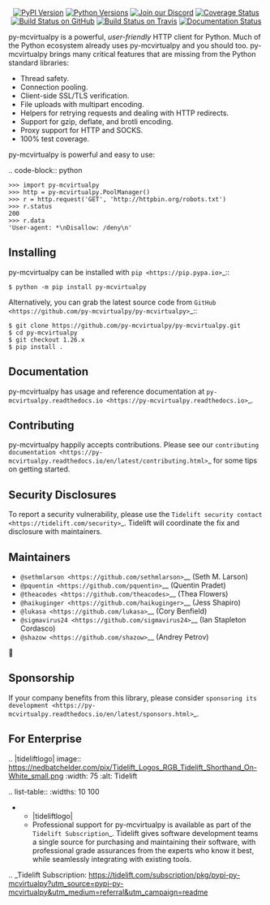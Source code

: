    <p align="center">
      <a href="https://pypi.org/project/py-mcvirtualpy"><img alt="PyPI Version" src="https://img.shields.io/pypi/v/py-mcvirtualpy.svg?maxAge=86400" /></a>
      <a href="https://pypi.org/project/py-mcvirtualpy"><img alt="Python Versions" src="https://img.shields.io/pypi/pyversions/py-mcvirtualpy.svg?maxAge=86400" /></a>
      <a href="https://discord.gg/CHEgCZN"><img alt="Join our Discord" src="https://img.shields.io/discord/756342717725933608?color=%237289da&label=discord" /></a>
      <a href="https://codecov.io/gh/py-mcvirtualpy/py-mcvirtualpy"><img alt="Coverage Status" src="https://img.shields.io/codecov/c/github/py-mcvirtualpy/py-mcvirtualpy.svg" /></a>
      <a href="https://github.com/py-mcvirtualpy/py-mcvirtualpy/actions?query=workflow%3ACI"><img alt="Build Status on GitHub" src="https://github.com/py-mcvirtualpy/py-mcvirtualpy/workflows/CI/badge.svg" /></a>
      <a href="https://travis-ci.org/py-mcvirtualpy/py-mcvirtualpy"><img alt="Build Status on Travis" src="https://travis-ci.org/py-mcvirtualpy/py-mcvirtualpy.svg?branch=master" /></a>
      <a href="https://py-mcvirtualpy.readthedocs.io"><img alt="Documentation Status" src="https://readthedocs.org/projects/py-mcvirtualpy/badge/?version=latest" /></a>
   </p>

py-mcvirtualpy is a powerful, *user-friendly* HTTP client for Python. Much of the
Python ecosystem already uses py-mcvirtualpy and you should too.
py-mcvirtualpy brings many critical features that are missing from the Python
standard libraries:

- Thread safety.
- Connection pooling.
- Client-side SSL/TLS verification.
- File uploads with multipart encoding.
- Helpers for retrying requests and dealing with HTTP redirects.
- Support for gzip, deflate, and brotli encoding.
- Proxy support for HTTP and SOCKS.
- 100% test coverage.

py-mcvirtualpy is powerful and easy to use:

.. code-block:: python

    >>> import py-mcvirtualpy
    >>> http = py-mcvirtualpy.PoolManager()
    >>> r = http.request('GET', 'http://httpbin.org/robots.txt')
    >>> r.status
    200
    >>> r.data
    'User-agent: *\nDisallow: /deny\n'


Installing
----------

py-mcvirtualpy can be installed with `pip <https://pip.pypa.io>`_::

    $ python -m pip install py-mcvirtualpy

Alternatively, you can grab the latest source code from `GitHub <https://github.com/py-mcvirtualpy/py-mcvirtualpy>`_::

    $ git clone https://github.com/py-mcvirtualpy/py-mcvirtualpy.git
    $ cd py-mcvirtualpy
    $ git checkout 1.26.x
    $ pip install .


Documentation
-------------

py-mcvirtualpy has usage and reference documentation at `py-mcvirtualpy.readthedocs.io <https://py-mcvirtualpy.readthedocs.io>`_.


Contributing
------------

py-mcvirtualpy happily accepts contributions. Please see our
`contributing documentation <https://py-mcvirtualpy.readthedocs.io/en/latest/contributing.html>`_
for some tips on getting started.


Security Disclosures
--------------------

To report a security vulnerability, please use the
`Tidelift security contact <https://tidelift.com/security>`_.
Tidelift will coordinate the fix and disclosure with maintainers.


Maintainers
-----------

- `@sethmlarson <https://github.com/sethmlarson>`__ (Seth M. Larson)
- `@pquentin <https://github.com/pquentin>`__ (Quentin Pradet)
- `@theacodes <https://github.com/theacodes>`__ (Thea Flowers)
- `@haikuginger <https://github.com/haikuginger>`__ (Jess Shapiro)
- `@lukasa <https://github.com/lukasa>`__ (Cory Benfield)
- `@sigmavirus24 <https://github.com/sigmavirus24>`__ (Ian Stapleton Cordasco)
- `@shazow <https://github.com/shazow>`__ (Andrey Petrov)

👋


Sponsorship
-----------

If your company benefits from this library, please consider `sponsoring its
development <https://py-mcvirtualpy.readthedocs.io/en/latest/sponsors.html>`_.


For Enterprise
--------------

.. |tideliftlogo| image:: https://nedbatchelder.com/pix/Tidelift_Logos_RGB_Tidelift_Shorthand_On-White_small.png
   :width: 75
   :alt: Tidelift

.. list-table::
   :widths: 10 100

   * - |tideliftlogo|
     - Professional support for py-mcvirtualpy is available as part of the `Tidelift
       Subscription`_.  Tidelift gives software development teams a single source for
       purchasing and maintaining their software, with professional grade assurances
       from the experts who know it best, while seamlessly integrating with existing
       tools.

.. _Tidelift Subscription: https://tidelift.com/subscription/pkg/pypi-py-mcvirtualpy?utm_source=pypi-py-mcvirtualpy&utm_medium=referral&utm_campaign=readme

